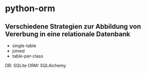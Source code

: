 # python-orm
## Verschiedene Strategien zur Abbildung von Vererbung in eine relationale Datenbank
* single-table
* joined
* table-per-class

DB: SQLite
ORM: SQLAlchemy